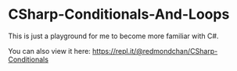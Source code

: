 # CSharp-Conditionals-And-Loops
This is just a playground for me to become more familiar with C#. 

You can also view it here: https://repl.it/@redmondchan/CSharp-Conditionals
